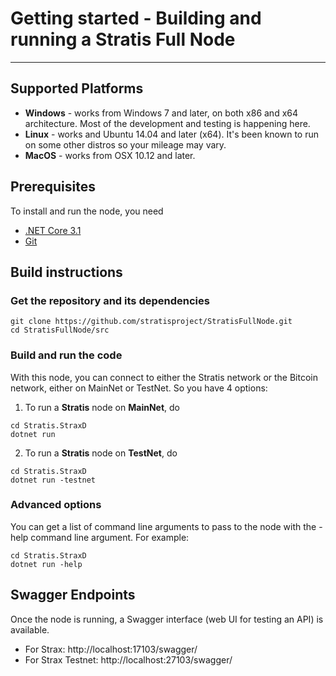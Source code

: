 

# Getting started - Building and running a Stratis Full Node 

---------------

## Supported Platforms

* <b>Windows</b> - works from Windows 7 and later, on both x86 and x64 architecture. Most of the development and testing is happening here.
* <b>Linux</b> - works and Ubuntu 14.04 and later (x64). It's been known to run on some other distros so your mileage may vary.
* <b>MacOS</b> - works from OSX 10.12 and later. 

## Prerequisites

To install and run the node, you need
* [.NET Core 3.1](https://www.microsoft.com/net/download/core)
* [Git](https://git-scm.com/)

## Build instructions

### Get the repository and its dependencies

```
git clone https://github.com/stratisproject/StratisFullNode.git  
cd StratisFullNode/src
```

### Build and run the code
With this node, you can connect to either the Stratis network or the Bitcoin network, either on MainNet or TestNet.
So you have 4 options:

1. To run a <b>Stratis</b> node on <b>MainNet</b>, do
```
cd Stratis.StraxD
dotnet run
```  

2. To run a <b>Stratis</b>  node on <b>TestNet</b>, do
```
cd Stratis.StraxD
dotnet run -testnet
```  

### Advanced options

You can get a list of command line arguments to pass to the node with the -help command line argument. For example:
```
cd Stratis.StraxD
dotnet run -help
```  

Swagger Endpoints
-------------------

Once the node is running, a Swagger interface (web UI for testing an API) is available.

* For Strax: http://localhost:17103/swagger/
* For Strax Testnet: http://localhost:27103/swagger/
